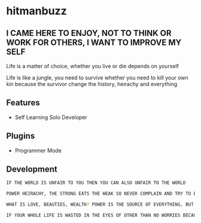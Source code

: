 # hitmanbuzz
## I CAME HERE TO ENJOY, NOT TO THINK OR WORK FOR OTHERS, I WANT TO IMPROVE MY SELF


Life is a matter of choice, whether you live or die depends on yourself

Life is like a jungle, you need to survive whether you need to kill your own kin because the survivor change the history, heirachy and everything


## Features

- Self Learning Solo Developer

## Plugins


 - Programmer Mode

## Development


```sh
IF THE WORLD IS UNFAIR TO YOU THEN YOU CAN ALSO UNFAIR TO THE WORLD
```


```sh
POWER HEIRACHY, THE STRONG EATS THE WEAK SO NEVER COMPLAIN AND TRY TO BECOME THE STRONGEST SO YOU CAN LOOK OVER THE WORLD FROM ABOVE.
```


```sh
WHAT IS LOVE, BEAUTIES, WEALTH? POWER IS THE SOURCE OF EVERYTHING, BUT CIRCUMSTANCES DOESN"T ALLOW US BUT SO WHAT, THOSE WHO WIN AT THE END ARE THE REAL WINNER.
```


```sh
IF YOUR WHOLE LIFE IS WASTED IN THE EYES OF OTHER THAN NO WORRIES BECAUSE WHAT YOU SEE IS NOT SEEN BY OTHERS SO DO WHAT YOU NEED TO DO UNTIL THE END (EVEN TILL DEATH) AND SEE WHAT RESULT YOU GET.
```
